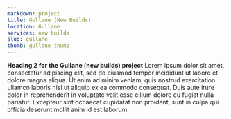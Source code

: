```yaml
---
markdown: project
title: Gullane (New Builds)
location: Gullane
services: new builds
slug: gullane
thumb: gullane-thumb
---
```


**Heading 2 for the Gullane (new builds) project** Lorem ipsum dolor sit amet, consectetur adipiscing elit, sed do eiusmod tempor incididunt ut labore et dolore magna aliqua. Ut enim ad minim veniam, quis nostrud exercitation ullamco laboris nisi ut aliquip ex ea commodo consequat. Duis aute irure dolor in reprehenderit in voluptate velit esse cillum dolore eu fugiat nulla pariatur. Excepteur sint occaecat cupidatat non proident, sunt in culpa qui officia deserunt mollit anim id est laborum.